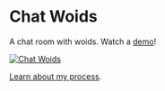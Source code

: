 # Chat Woids
A chat room with woids. Watch a [demo](https://vimeo.com/310241382)!

[![Chat Woids](https://res.cloudinary.com/marcomontalbano/image/upload/v1590640507/video_to_markdown/images/vimeo--310241382-c05b58ac6eb4c4700831b2b3070cd403.jpg)](https://vimeo.com/310241382 "Chat Woids")

[Learn about my process](https://github.com/ellennickles/chat-woids/blob/master/process.md).
